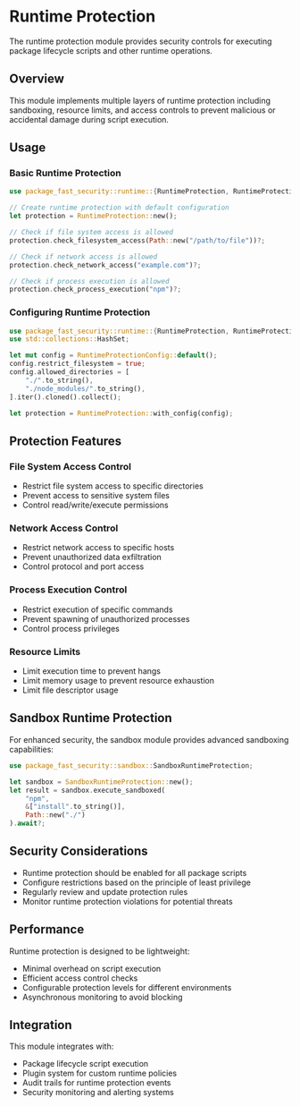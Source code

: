 # Runtime Protection

The runtime protection module provides security controls for executing package lifecycle scripts and other runtime operations.

## Overview

This module implements multiple layers of runtime protection including sandboxing, resource limits, and access controls to prevent malicious or accidental damage during script execution.

## Usage

### Basic Runtime Protection

```rust
use package_fast_security::runtime::{RuntimeProtection, RuntimeProtectionConfig};

// Create runtime protection with default configuration
let protection = RuntimeProtection::new();

// Check if file system access is allowed
protection.check_filesystem_access(Path::new("/path/to/file"))?;

// Check if network access is allowed
protection.check_network_access("example.com")?;

// Check if process execution is allowed
protection.check_process_execution("npm")?;
```

### Configuring Runtime Protection

```rust
use package_fast_security::runtime::{RuntimeProtection, RuntimeProtectionConfig};
use std::collections::HashSet;

let mut config = RuntimeProtectionConfig::default();
config.restrict_filesystem = true;
config.allowed_directories = [
    "./".to_string(),
    "./node_modules/".to_string(),
].iter().cloned().collect();

let protection = RuntimeProtection::with_config(config);
```

## Protection Features

### File System Access Control

- Restrict file system access to specific directories
- Prevent access to sensitive system files
- Control read/write/execute permissions

### Network Access Control

- Restrict network access to specific hosts
- Prevent unauthorized data exfiltration
- Control protocol and port access

### Process Execution Control

- Restrict execution of specific commands
- Prevent spawning of unauthorized processes
- Control process privileges

### Resource Limits

- Limit execution time to prevent hangs
- Limit memory usage to prevent resource exhaustion
- Limit file descriptor usage

## Sandbox Runtime Protection

For enhanced security, the sandbox module provides advanced sandboxing capabilities:

```rust
use package_fast_security::sandbox::SandboxRuntimeProtection;

let sandbox = SandboxRuntimeProtection::new();
let result = sandbox.execute_sandboxed(
    "npm", 
    &["install".to_string()], 
    Path::new("./")
).await?;
```

## Security Considerations

- Runtime protection should be enabled for all package scripts
- Configure restrictions based on the principle of least privilege
- Regularly review and update protection rules
- Monitor runtime protection violations for potential threats

## Performance

Runtime protection is designed to be lightweight:

- Minimal overhead on script execution
- Efficient access control checks
- Configurable protection levels for different environments
- Asynchronous monitoring to avoid blocking

## Integration

This module integrates with:
- Package lifecycle script execution
- Plugin system for custom runtime policies
- Audit trails for runtime protection events
- Security monitoring and alerting systems